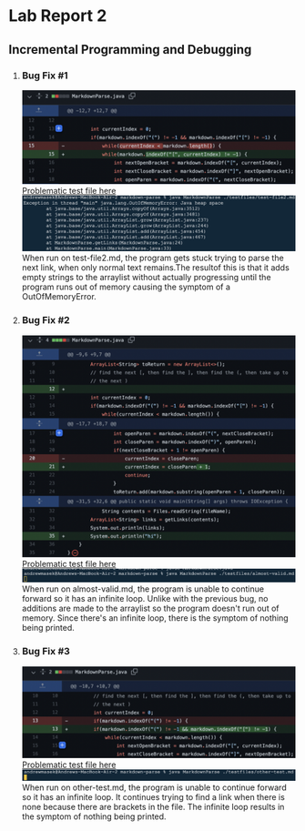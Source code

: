 # Lab Report 2
## Incremental Programming and Debugging

1. ### Bug Fix #1
    ![Bug fix diff](images/week4/1.png)
    [Problematic test file here](markdowntestfiles/test-file2.md)
    ![Bug symptom](images/week4/2.png)
    When run on test-file2.md, the program gets stuck trying to parse the next link, when only normal text remains.The resultof this is that it adds empty strings to the arraylist without actually progressing until the program runs out of memory causing the symptom of a OutOfMemoryError.

2. ### Bug Fix #2
    ![Bug fix diff](images/week4/3.png)
    [Problematic test file here](markdowntestfiles/almost-valid.md)
    ![Bug symptom](images/week4/4.png)
    When run on almost-valid.md, the program is unable to continue forward so it has an infinite loop. Unlike with the previous bug, no additions are made to the arraylist so the program doesn't run out of memory. Since there's an infinite loop, there is the symptom of nothing being printed.
3. ### Bug Fix #3
    ![Bug fix diff](images/week4/5.png)
    [Problematic test file here](markdowntestfiles/other-test.md)
    ![Bug symptom](images/week4/6.png)
    When run on other-test.md, the program is unable to continue forward so it has an infinite loop. It continues trying to find a link when there is none because there are brackets in the file. The infinite loop results in the symptom of nothing being printed.